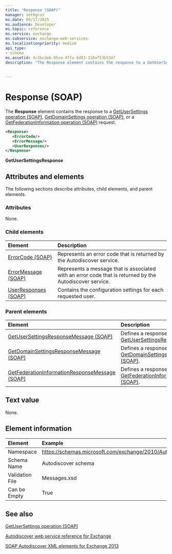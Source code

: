 ```yaml
---
title: "Response (SOAP)"
manager: sethgros
ms.date: 09/17/2015
ms.audience: Developer
ms.topic: reference
ms.service: exchange
ms.subservice: exchange-web-services
ms.localizationpriority: medium
api_type:
- schema
ms.assetid: 4c2bcdeb-95ce-4ffa-bd83-118af53b534f
description: "The Response element contains the response to a GetUserSettings operation (SOAP), GetDomainSettings operation (SOAP), or a GetFederationInformation operation (SOAP) request."
 
 
---
```


# Response (SOAP)

The **Response** element contains the response to a [GetUserSettings operation (SOAP)](getusersettings-operation-soap.md), [GetDomainSettings operation (SOAP)](getdomainsettings-operation-soap.md), or a [GetFederationInformation operation (SOAP)](getfederationinformation-operation-soap.md) request. 
  
```XML
<Response>
   <ErrorCode/>
   <ErrorMessage/>
   <UserResponses/>
</Response>
```

 **GetUserSettingsResponse**
## Attributes and elements

The following sections describe attributes, child elements, and parent elements.
  
### Attributes

None.
  
### Child elements

|**Element**|**Description**|
|:-----|:-----|
|[ErrorCode (SOAP)](errorcode-soap.md) <br/> |Represents an error code that is returned by the Autodiscover service.  <br/> |
|[ErrorMessage (SOAP)](errormessage-soap.md) <br/> |Represents a message that is associated with an error code that is returned by the Autodiscover service.  <br/> |
|[UserResponses (SOAP)](userresponses-soap.md) <br/> |Contains the configuration settings for each requested user.  <br/> |
   
### Parent elements

|**Element**|**Description**|
|:-----|:-----|
|[GetUserSettingsResponseMessage (SOAP)](getusersettingsresponsemessage-soap.md) <br/> |Defines a response to a [GetUserSettingsRequest (SOAP)](getusersettingsrequest-soap.md) <br/> |
|[GetDomainSettingsResponseMessage (SOAP)](getdomainsettingsresponsemessage-soap.md) <br/> |Defines a response to a [GetDomainSettingsRequest (SOAP)](getdomainsettingsrequest-soap.md).  <br/> |
|[GetFederationInformationResponseMessage (SOAP)](getfederationinformationresponsemessage-soap.md) <br/> |Defines a response to a [GetFederationInformationRequest (SOAP)](getfederationinformationrequest-soap.md).  <br/> |
   
## Text value

None.
  
## Element information

|Element|Example|
|:-----|:-----|
|Namespace  <br/> |https://schemas.microsoft.com/exchange/2010/Autodiscover  <br/> |
|Schema Name  <br/> |Autodiscover schema  <br/> |
|Validation File  <br/> |Messages.xsd  <br/> |
|Can be Empty  <br/> |True  <br/> |
   
## See also



[GetUserSettings operation (SOAP)](getusersettings-operation-soap.md)


[Autodiscover web service reference for Exchange](autodiscover-web-service-reference-for-exchange.md)
  
[SOAP Autodiscover XML elements for Exchange 2013](soap-autodiscover-xml-elements-for-exchange-2013.md)

